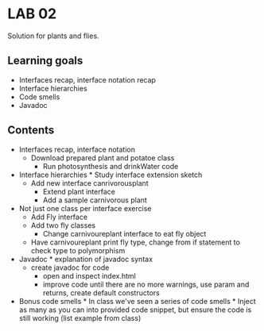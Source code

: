 # LAB 02

Solution for plants and flies.

## Learning goals

 * Interfaces recap, interface notation recap
 * Interface hierarchies
 * Code smells
 * Javadoc

## Contents

 * Interfaces recap, interface notation
	* Download prepared plant and potatoe class
        * Run photosynthesis and drinkWater code
 * Interface hierarchies
        * Study interface extension sketch
	* Add new interface canrivorousplant
        * Extend plant interface
        * Add a sample carnivorous plant
* Not just one class per interface exercise
	* Add Fly interface
	* Add two fly classes
        * Change carnivoureplant interface to eat fly object
	* Have carnivoureplant print fly type, change from if statement to check type to polymorphism
* Javadoc
        * explanation of javadoc syntax
	* create javadoc for code
        * open and inspect index.html
        * improve code until there are no more warnings, use param and returns, create default constructors
* Bonus code smells
        * In class we've seen a series of code smells
        * Inject as many as you can into provided code snippet, but ensure the code is still working (list example from class)
        
       
